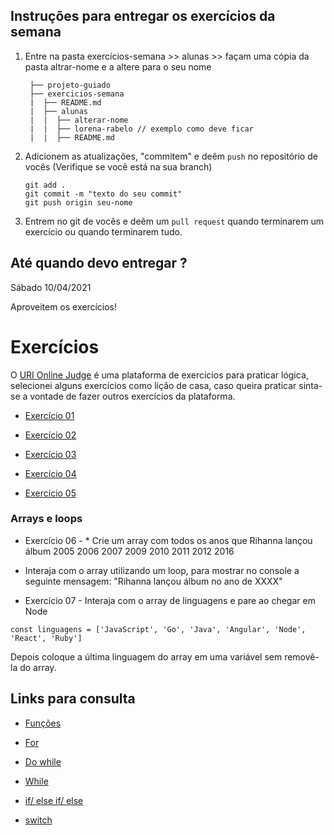 ## Instruções para entregar os exercícios da semana

1. Entre na pasta exercícios-semana >> alunas >> façam uma cópia da pasta altrar-nome e a altere para o seu nome

   ```
    ├── projeto-guiado
    ├── exercicios-semana
    |  ├── README.md
    |  ├── alunas
    |  |  ├── alterar-nome
    |  |  ├── lorena-rabelo // exemplo como deve ficar
    |  |  ├── README.md

   ```

2. Adicionem as atualizações, "commitem" e deêm `push` no repositório de vocês
   (Verifique se você está na sua branch)

   ```
   git add .
   git commit -m "texto do seu commit"
   git push origin seu-nome
   ```

3. Entrem no git de vocês e deêm um `pull request` quando terminarem um exercício ou quando terminarem tudo.

## Até quando devo entregar ?

Sábado 10/04/2021

Aproveitem os exercícios!

# Exercícios

O [URI Online Judge](https://www.urionlinejudge.com.br/judge/pt/login) é uma plataforma de exercícios para praticar lógica, selecionei alguns exercícios como lição de casa, caso queira praticar sinta-se a vontade de fazer outros exercícios da plataforma.

- [Exercício 01](https://www.urionlinejudge.com.br/judge/pt/problems/view/1038)

- [Exercício 02](https://www.urionlinejudge.com.br/judge/pt/problems/view/1066
)

- [Exercício 03](https://www.urionlinejudge.com.br/judge/pt/problems/view/1134)

- [Exercício 04](https://www.urionlinejudge.com.br/judge/pt/problems/view/1114)

- [Exercício 05](https://www.urionlinejudge.com.br/judge/pt/problems/view/1009)

### Arrays e loops

- Exercício 06 - * Crie um array com todos os anos que Rihanna lançou álbum
   2005 2006 2007 2009 2010 2011 2012 2016

* Interaja com o array utilizando um loop, para mostrar no console a seguinte mensagem: "Rihanna lançou álbum no ano de XXXX"

- Exercício 07 - Interaja com o array de linguagens e pare ao chegar em Node

```
const linguagens = ['JavaScript', 'Go', 'Java', 'Angular', 'Node', 'React', 'Ruby']
```

Depois coloque a última linguagem do array em uma variável sem removê-la do array.

## Links para consulta

- [Funções](https://developer.mozilla.org/pt-BR/docs/Web/JavaScript/Guide/Fun%C3%A7%C3%B5es)

- [For](https://developer.mozilla.org/pt-BR/docs/Web/JavaScript/Reference/Statements/for)

- [Do while](https://developer.mozilla.org/pt-BR/docs/Web/JavaScript/Reference/Statements/do...while)

- [While](https://developer.mozilla.org/pt-BR/docs/Web/JavaScript/Reference/Statements/while)

- [if/ else if/ else](https://developer.mozilla.org/pt-BR/docs/Web/JavaScript/Reference/Statements/if...else)

- [switch](https://developer.mozilla.org/pt-BR/docs/Web/JavaScript/Reference/Statements/switch)


